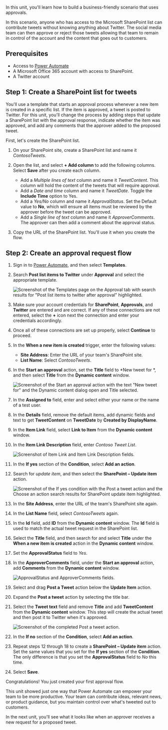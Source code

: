 In this unit, you'll learn how to build a business-friendly scenario that uses approvals.

In this scenario, anyone who has access to the Microsoft SharePoint list can contribute tweets without knowing anything about Twitter. The social media team can then approve or reject those tweets allowing that team to remain in control of the account and the content that goes out to customers.

## Prerequisites

- Access to [Power Automate](https://flow.microsoft.com/?azure-portal=true)
- A Microsoft Office 365 account with access to SharePoint.
- A Twitter account

## Step 1: Create a SharePoint list for tweets

You'll use a template that starts an approval process whenever a new item is created in a specific list. If the item is approved, a tweet is posted to Twitter. For this unit, you'll change the process by adding steps that update a SharePoint list with the approval response, indicate whether the item was approved, and add any comments that the approver added to the proposed tweet.

First, let's create the SharePoint list.

1. On your SharePoint site, create a SharePoint list and name it *ContosoTweets*.

1. Open the list, and select **+ Add column** to add the following columns. Select **Save** after you create each column.

    - Add a *Multiple lines of text* column and name it *TweetContent*. This column will hold the content of the tweets that will require approval.
    - Add a *Date and time* column and name it *TweetDate*. Toggle the **Include Time** option to Yes.
    - Add a *Yes/No* column and name it *ApprovalStatus*. Set the Default value to **No**, which will ensure all items must be reviewed by the approver before the tweet can be approved.
    - Add a *Single line of text* column and name it *ApproverComments*. The approver can then add a comment about the approval status.

1. Copy the URL of the SharePoint list. You'll use it when you create the flow.

## Step 2: Create an approval request flow

1. Sign in to [Power Automate](https://ms.flow.microsoft.com/?azure-portal=true), and then select **Templates**.
1. Search **Post list items to Twitter** under **Approval** and select the appropriate template.

    ![Screenshot of the Templates page on the Approval tab with search results for "Post list items to twitter after approval" highlighted.](../media/create-approval.png)

1. Make sure your account credentials for **SharePoint**, **Approvals**, and **Twitter** are entered and are correct. If any of these connections are not entered, select the **+** icon next the connection and enter your credentials accordingly.

1. Once all of these connections are set up properly, select **Continue** to proceed.

1. In the **When a new item is created** trigger, enter the following values:

    - **Site Address**: Enter the URL of your team's SharePoint site.
    - **List Name**: Select *ContosoTweets*.

1. In the **Start an approval** action, set the **Title** field to *New tweet for *, and then select **Title** from the **Dynamic content** window.

    ![Screenshot of the Start an approval action with the text "New tweet for" and the Dynamic content dialog open and Title selected.](../media/tweet-title.png)

1. In the **Assigned to** field, enter and select either your name or the name of a test user.

1. In the **Details** field, remove the default items, add dynamic fields and text to get **TweetContent** on **TweetDate** by **Created by DisplayName**.

1. In the **Item Link** field, select **Link to Item** from the **Dynamic content** window.

1. In the **Item Link Description** field, enter *Contoso Tweet List*.

    ![Screenshot of Item Link and Item Link Description fields.](../media/tweet-item-link.png)

1. In the **If yes** section of the **Condition**, select **Add an action**.

1. Search for *update item*, and then select the **SharePoint – Update item** action.

    ![Screenshot of the If yes condition with the Post a tweet action and the Choose an action search results for SharePoint update item highlighted.](../media/update-item.png)

1. In the **Site Address**, enter the URL of the team's SharePoint site again.

1. In the **List Name** field, select *ContosoTweets* again.

1. In the **Id** field, add **ID** from the **Dynamic content** window. The **Id** field is used to match the actual tweet request in the SharePoint list.

1. Select the **Title** field, and then search for and select **Title** under the **When a new item is created** action in the **Dynamic content** window.

1. Set the **ApprovalStatus** field to *Yes*.

1. In the **ApproverComments** field, under the **Start an approval** action, add **Comments** from the **Dynamic content** window.

    ![ApprovalStatus and ApproverComments fields.](../media/approver-status.png)

1. Select and drag **Post a Tweet** action below the **Update Item** action.

1. Expand the **Post a tweet** action by selecting the title bar.

1. Select the **Tweet text** field and remove **Title** and add **TweetContent** from the **Dynamic content** window. This step will create the actual tweet and then post it to Twitter when it's approved.

    ![Screenshot of the completed Post a tweet action.](../media/post-tweet.png)

1. In the **If no** section of the **Condition**, select **Add an action**.

1. Repeat steps 12 through 18 to create a **SharePoint – Update item** action. Set the same values that you set for the **If yes** section of the **Condition**. The only difference is that you set the **ApprovalStatus** field to *No* this time.

1. Select **Save**.

Congratulations! You just created your first approval flow.

This unit showed just one way that Power Automate can empower your team to be more productive. Your team can contribute ideas, relevant news, or product guidance, but you maintain control over what's tweeted out to customers.

In the next unit, you'll see what it looks like when an approver receives a new request for a proposed tweet.

